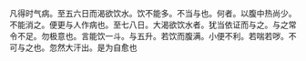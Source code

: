 凡得时气病。至五六日而渴欲饮水。饮不能多。不当与也。何者。以腹中热尚少。不能消之。便更与人作病也。至七八日。大渴欲饮水者。犹当依证而与之。与之常令不足。勿极意也。言能饮一斗。与五升。若饮而腹满。小便不利。若喘若哕。不可与之也。忽然大汗出。是为自愈也